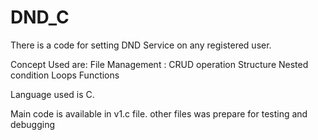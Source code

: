 # DND_C

There is a code for setting DND Service on any registered user.

Concept Used are:
File Management : CRUD operation
Structure
Nested condition
Loops
Functions 


Language used is C.

Main code is available in v1.c file.
other files was prepare for testing and debugging
